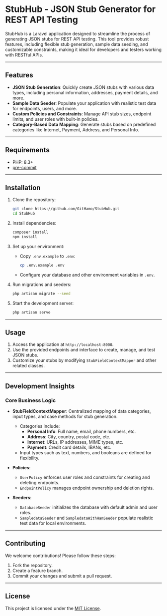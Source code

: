# StubHub - JSON Stub Generator for REST API Testing

StubHub is a Laravel application designed to streamline the process of generating JSON stubs for REST API testing. This tool provides robust features, including flexible stub generation, sample data seeding, and customizable constraints, making it ideal for developers and testers working with RESTful APIs.

---

## Features

- **JSON Stub Generation**: Quickly create JSON stubs with various data types, including personal information, addresses, payment details, and more.
- **Sample Data Seeder**: Populate your application with realistic test data for endpoints, users, and more.
- **Custom Policies and Constraints**: Manage API stub sizes, endpoint limits, and user roles with built-in policies.
- **Category-Based Data Mapping**: Generate stubs based on predefined categories like Internet, Payment, Address, and Personal Info.

---

## Requirements

- PHP: 8.3+
- [pre-commit](https://pre-commit.com/)

---

## Installation

1. Clone the repository:
   ```bash
   git clone https://github.com/GitHamo/StubHub.git
   cd StubHub
   ```

2. Install dependencies:
   ```bash
   composer install
   npm install
   ```

3. Set up your environment:
   - Copy `.env.example` to `.env`:
     ```bash
     cp .env.example .env
     ```
   - Configure your database and other environment variables in `.env`.

4. Run migrations and seeders:
   ```bash
   php artisan migrate --seed
   ```

5. Start the development server:
   ```bash
   php artisan serve
   ```

---

## Usage

1. Access the application at `http://localhost:8000`.
2. Use the provided endpoints and interface to create, manage, and test JSON stubs.
3. Customize your stubs by modifying `StubFieldContextMapper` and other related classes.

---

## Development Insights

### Core Business Logic

- **StubFieldContextMapper**: Centralized mapping of data categories, input types, and case methods for stub generation.
  - Categories include:
    - **Personal Info**: Full name, email, phone numbers, etc.
    - **Address**: City, country, postal code, etc.
    - **Internet**: URLs, IP addresses, MIME types, etc.
    - **Payment**: Credit card details, IBANs, etc.
  - Input types such as text, numbers, and booleans are defined for flexibility.

- **Policies**:
  - `UserPolicy` enforces user roles and constraints for creating and deleting endpoints.
  - `EndpointPolicy` manages endpoint ownership and deletion rights.

- **Seeders**:
  - `DatabaseSeeder` initializes the database with default admin and user roles.
  - `SampledataSeeder` and `SampledataWithHamSeeder` populate realistic test data for local environments.

---

## Contributing

We welcome contributions! Please follow these steps:
1. Fork the repository.
2. Create a feature branch.
3. Commit your changes and submit a pull request.

---

## License

This project is licensed under the [MIT License](LICENSE).
